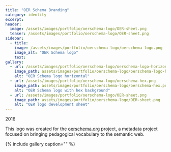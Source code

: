 ```yaml
---
title: "OER Schema Branding"
category: identity
excerpt: 
header:
  image: /assets/images/portfolio/oerschema-logo/OER-sheet.png
  teaser: /assets/images/portfolio/oerschema-logo/OER-sheet.png
sidebar:
  - title:
    image: /assets/images/portfolio/oerschema-logo/oerschema-logo.png
    image_alt: "OER Schema logo"
    text:
gallery:
  - url: /assets/images/portfolio/oerschema-logo/oerschema-logo-horizontal.png
    image_path: assets/images/portfolio/oerschema-logo/oerschema-logo-horizontal.png
    alt: "OER Schema logo horizontal"
  - url: /assets/images/portfolio/oerschema-logo/oerschema-hex.png
    image_path: assets/images/portfolio/oerschema-logo/oerschema-hex.png
    alt: "OER Schema logo with hex background"
  - url: /assets/images/portfolio/oerschema-logo/OER-sheet.png
    image_path: assets/images/portfolio/oerschema-logo/OER-sheet.png
    alt: "OER logo development sheet"
---
```


2016

This logo was created for the [oerschema.org](oerschema.org) project, a metadata project focused on bringing pedagogical vocabulary to the semantic web.

{% include gallery caption="" %}